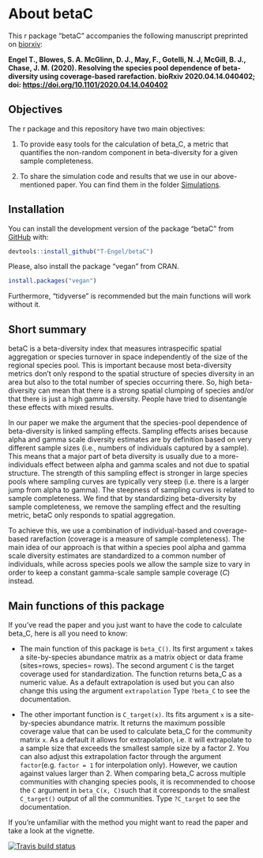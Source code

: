 
# About betaC

This r package “betaC” accompanies the following manuscript preprinted
on [biorxiv](https://biorxiv.org/cgi/content/short/2020.04.14.040402v1):

**Engel T., Blowes, S. A. McGlinn, D. J., May, F., Gotelli, N. J,
McGill, B. J., Chase, J. M. (2020). Resolving the species pool
dependence of beta-diversity using coverage-based rarefaction. bioRxiv
2020.04.14.040402; doi: <https://doi.org/10.1101/2020.04.14.040402>**

## Objectives

The r package and this repository have two main objectives:

1.  To provide easy tools for the calculation of beta\_C, a metric that
    quantifies the non-random component in beta-diversity for a given
    sample completeness.

2.  To share the simulation code and results that we use in our
    above-mentioned paper. You can find them in the folder
    [Simulations](https://github.com/T-Engel/betaC/tree/master/Simulations).

## Installation

You can install the development version of the package “betaC” from
[GitHub](https://github.com/T-Engel/betaC) with:

``` r
devtools::install_github("T-Engel/betaC")
```

Please, also install the package “vegan” from CRAN.

``` r
install.packages("vegan")
```

Furthermore, “tidyverse” is recommended but the main functions will work
without it.

## Short summary

betaC is a beta-diversity index that measures intraspecific spatial
aggregation or species turnover in space independently of the size of
the regional species pool. This is important because most beta-diversity
metrics don’t only respond to the spatial structure of species diversity
in an area but also to the total number of species occurring there. So,
high beta-diversity can mean that there is a strong spatial clumping of
species and/or that there is just a high gamma diversity. People have
tried to disentangle these effects with mixed results.

In our paper we make the argument that the species-pool dependence of
beta-diversity is linked sampling effects. Sampling effects arises
because alpha and gamma scale diversity estimates are by definition
based on very different sample sizes (i.e., numbers of individuals
captured by a sample). This means that a major part of beta diversity is
usually due to a more-individuals effect between alpha and gamma scales
and not due to spatial structure. The strength of this sampling effect
is stronger in large species pools where sampling curves are typically
very steep (i.e. there is a larger jump from alpha to gamma). The
steepness of sampling curves is related to sample completeness. We find
that by standardizing beta-diversity by sample completeness, we remove
the sampling effect and the resulting metric, betaC only responds to
spatial aggregation.

To achieve this, we use a combination of individual-based and
coverage-based rarefaction (coverage is a measure of sample
completeness). The main idea of our approach is that within a species
pool alpha and gamma scale diversity estimates are standardized to a
common number of individuals, while across species pools we allow the
sample size to vary in order to keep a constant gamma-scale sample
sample coverage (*C*) instead.

## Main functions of this package

If you’ve read the paper and you just want to have the code to calculate
beta\_C, here is all you need to know:

  - The main function of this package is `beta_C()`. Its first argument
    `x` takes a site-by-species abundance matrix as a matrix object or
    data frame (sites=rows, species= rows). The second argument `C` is
    the target coverage used for standardization. The function returns
    beta\_C as a numeric value. As a default extrapolation is used but
    you can also change this using the argument `extrapolation` Type
    `?beta_C` to see the documentation.

  - The other important function is `C_target(x)`. Its fits argument `x`
    is a site-by-species abundance matrix. It returns the maximum
    possible coverage value that can be used to calculate beta\_C for
    the community matrix `x`. As a default it allows for extrapolation,
    i.e. it will extrapolate to a sample size that exceeds the smallest
    sample size by a factor 2. You can also adjust this extrapolation
    factor through the argument `factor`(e.g. `factor = 1` for
    interpolation only). However, we caution against values larger than
    2. When comparing beta\_C across multiple communities with changing
    species pools, it is recommended to choose the `C` argument in
    `beta_C(x, C)`such that it corresponds to the smallest `C_target()`
    output of all the communities. Type `?C_target` to see the
    documentation.

If you’re unfamiliar with the method you might want to read the paper
and take a look at the vignette.

<!-- badges: start -->

[![Travis build
status](https://travis-ci.org/T-Engel/betaC.svg?branch=master)](https://travis-ci.org/T-Engel/betaC)
<!-- badges: end -->
